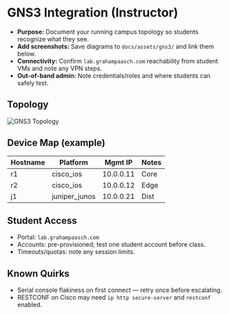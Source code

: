 # GNS3 Integration (Instructor)

- **Purpose:** Document your running campus topology so students recognize what they see.
- **Add screenshots:** Save diagrams to `docs/assets/gns3/` and link them below.
- **Connectivity:** Confirm `lab.grahampaasch.com` reachability from student VMs and note any VPN steps.
- **Out-of-band admin:** Note credentials/roles and where students can safely test.

## Topology
![GNS3 Topology](assets/gns3/topology.png) <!-- Replace with your actual file -->

## Device Map (example)
| Hostname | Platform        | Mgmt IP    | Notes |
|----------|------------------|------------|-------|
| r1       | cisco_ios        | 10.0.0.11  | Core  |
| r2       | cisco_ios        | 10.0.0.12  | Edge  |
| j1       | juniper_junos    | 10.0.0.21  | Dist  |

## Student Access
- Portal: `lab.grahampaasch.com`  
- Accounts: pre-provisioned; test one student account before class.  
- Timeouts/quotas: note any session limits.

## Known Quirks
- Serial console flakiness on first connect — retry once before escalating.
- RESTCONF on Cisco may need `ip http secure-server` and `restconf` enabled.
